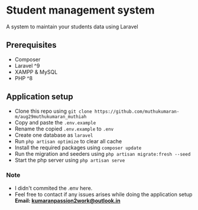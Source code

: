 # Student management system
A system to maintain your students data using Laravel

## Prerequisites
- Composer
- Laravel ^9
- XAMPP & MySQL
- PHP ^8

## Application setup
-   Clone this repo using ``` git clone https://github.com/muthukumaran-m/aug29muthukumaran_muthiah ```
- Copy and paste the ``` .env.example ```
- Rename the copied ``` .env.example ``` to ```.env ```
- Create one database as ``` laravel ```
- Run ``` php artisan optimize ``` to clear all cache
- Install the required packages using ``` composer update ```
- Run the migration and seeders using ``` php artisan migrate:fresh --seed ```
- Start the php server using ``` php artisan serve ```

### Note
- I didn't commited the .env here.
- Feel free to contact if any issues arises while doing the application setup **Email: kumaranpassion2work@outlook.in**

